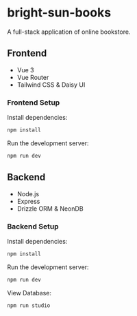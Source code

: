# bright-sun-books

A full-stack application of online bookstore.

## Frontend

- Vue 3
- Vue Router
- Tailwind CSS & Daisy UI

### Frontend Setup

Install dependencies:

```sh
npm install
```

Run the development server:

```sh
npm run dev
```

## Backend

- Node.js
- Express
- Drizzle ORM & NeonDB

### Backend Setup

Install dependencies:

```sh
npm install
```

Run the development server:

```sh
npm run dev
```

View Database:

```sh
npm run studio
```
